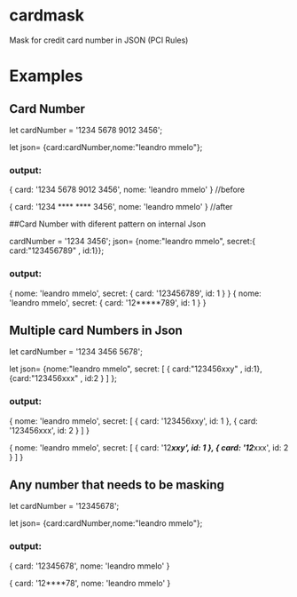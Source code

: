 # cardmask
Mask for credit card number in JSON (PCI Rules)


# Examples

## Card Number

let cardNumber = '1234 5678 9012 3456';

let json= {card:cardNumber,nome:"leandro mmelo"};

### output:
{ card: '1234 5678 9012 3456', nome: 'leandro mmelo' } //before

{ card: '1234 **** **** 3456', nome: 'leandro mmelo' } //after

##Card Number with diferent pattern on internal Json

cardNumber = '1234 3456';
json= {nome:"leandro mmelo", secret:{ card:"123456789" , id:1}};

### output:
{ nome: 'leandro mmelo', secret: { card: '123456789', id: 1 } }
{ nome: 'leandro mmelo', secret: { card: '12*****789', id: 1 } }

## Multiple card Numbers in Json

let cardNumber = '1234 3456 5678';

let json= {nome:"leandro mmelo", 
          secret: [ { card:"123456xxy" , id:1},{card:"123456xxx" , id:2 } ] };     

### output:

{ nome: 'leandro mmelo',
  secret: [ { card: '123456xxy', id: 1 }, { card: '123456xxx', id: 2 } ] }

{ nome: 'leandro mmelo',
  secret: [ { card: '12*****xxy', id: 1 }, { card: '12*****xxx', id: 2 } ] }

## Any number that needs to be masking

let cardNumber = '12345678';

let json= {card:cardNumber,nome:"leandro mmelo"};

### output:

{ card: '12345678', nome: 'leandro mmelo' }

{ card: '12****78', nome: 'leandro mmelo' }
